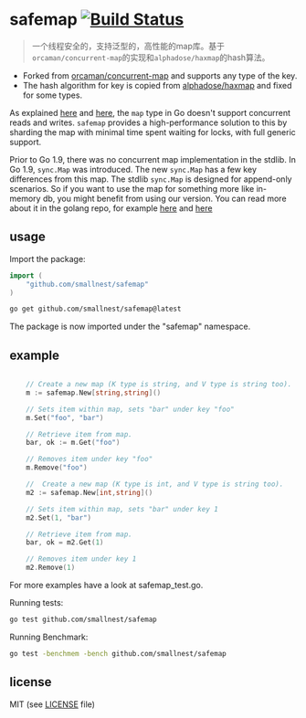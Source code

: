 # safemap [![Build Status](https://travis-ci.com/smallnest/safemap.svg?branch=master)](https://travis-ci.com/smallnest/safemap)

> 一个线程安全的，支持泛型的，高性能的map库。基于`orcaman/concurrent-map`的实现和`alphadose/haxmap`的hash算法。

- Forked from [orcaman/concurrent-map](https://github.com/orcaman/concurrent-map) and supports any type of the key.
- The hash algorithm for key is copied from [alphadose/haxmap](https://github.com/alphadose/haxmap) and fixed for some types.


As explained [here](http://golang.org/doc/faq#atomic_maps) and [here](http://blog.golang.org/go-maps-in-action), the `map` type in Go doesn't support concurrent reads and writes. `safemap` provides a high-performance solution to this by sharding the map with minimal time spent waiting for locks, with full generic support.

Prior to Go 1.9, there was no concurrent map implementation in the stdlib. In Go 1.9, `sync.Map` was introduced. The new `sync.Map` has a few key differences from this map. The stdlib `sync.Map` is designed for append-only scenarios. So if you want to use the map for something more like in-memory db, you might benefit from using our version. You can read more about it in the golang repo, for example [here](https://github.com/golang/go/issues/21035) and [here](https://stackoverflow.com/questions/11063473/map-with-concurrent-access)

## usage

Import the package:

```go
import (
	"github.com/smallnest/safemap"
)

```

```bash
go get github.com/smallnest/safemap@latest
```

The package is now imported under the "safemap" namespace.

## example

```go

	// Create a new map (K type is string, and V type is string too).
	m := safemap.New[string,string]()

	// Sets item within map, sets "bar" under key "foo"
	m.Set("foo", "bar")

	// Retrieve item from map.
	bar, ok := m.Get("foo")

	// Removes item under key "foo"
	m.Remove("foo")

	//  Create a new map (K type is int, and V type is string too).
	m2 := safemap.New[int,string]()

	// Sets item within map, sets "bar" under key 1
	m2.Set(1, "bar")

	// Retrieve item from map.
	bar, ok = m2.Get(1)

	// Removes item under key 1
	m2.Remove(1)

```

For more examples have a look at safemap_test.go.

Running tests:

```bash
go test github.com/smallnest/safemap
```

Running Benchmark:
```bash
go test -benchmem -bench github.com/smallnest/safemap
```

## license
MIT (see [LICENSE](https://github.com/orcaman/concurrent-map/blob/master/LICENSE) file)
